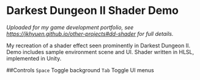 # Darkest Dungeon II Shader Demo
*Uploaded for my game development portfolio, see https://jkhyuen.github.io/other-projects#dd-shader for full details.*

My recreation of a shader effect seen prominently in Darkest Dungeon II. Demo includes sample environment scene and UI. Shader written in HLSL, implemented in Unity.

##Controls
```Space``` Toggle background 
```Tab```   Toggle UI menus

